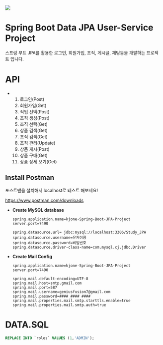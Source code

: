 <img src="https://capsule-render.vercel.app/api?type=waving&color=BDBDC8&height=150&section=footer" />

# Spring Boot Data JPA User-Service Project
스프링 부트 JPA를 활용한 로그인, 회원가입, 조직, 게시글, 채팅등을 개발하는 프로젝트 입니다.


# API
+ 1. 로그인(Post)
  2. 회원가입(Get)
  3. 적업 선택(Post)
  4. 조직 생성(Post)
  5. 조직 선택(Get)
  7. 상품 검색(Get)
  8. 조직 검색(Get)
  9. 조직 관리(Update)
  10. 상품 게시(Post)
  11. 상품 구매(Get)
  12. 상품 상세 보기(Get)


## Install Postman
포스트맨을 설치해서 localhost로 테스트 해보세요! 

https://www.postman.com/downloads

+ **Create MySQL database**
  ```properties
  spring.application.name=kjone-Spring-Boot-JPA-Project
  server.port=7490

  spring.datasource.url= jdbc:mysql://localhost:3306/Study_JPA
  spring.datasource.username=유저이름
  spring.datasource.password=비빌번호
  spring.datasource.driver-class-name=com.mysql.cj.jdbc.Driver
  ```

+ **Create Mail Config**
  ```properties
  spring.application.name=kjone-Spring-Boot-JPA-Project
  server.port=7490

  spring.mail.default-encoding=UTF-8
  spring.mail.host=smtp.gmail.com
  spring.mail.port=587
  spring.mail.username=geniusfusion7@gmail.com
  spring.mail.password=#### #### ####
  spring.mail.properties.mail.smtp.starttls.enable=true
  spring.mail.properties.mail.smtp.auth=true
  ```
# DATA.SQL
  ```sql
  REPLACE INTO `roles` VALUES (1,'ADMIN');
  ```





